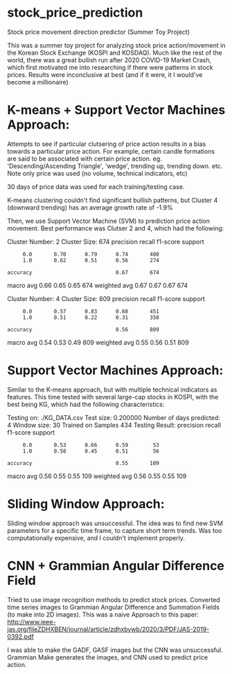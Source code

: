 # stock_price_prediction
Stock price movement direction predictor (Summer Toy Project)

This was a summer toy project for analyzing stock price action/movement in the Korean Stock Exchange (KOSPI and KOSDAQ). Much like the rest of the world, there was a great bullish run after 2020 COVID-19 Market Crash, which first motivated me into researching if there were patterns in stock prices. Results were inconclusive at best (and if it were, it I would've become a millionaire)

# K-means + Support Vector Machines Approach:

Attempts to see if particular clutsering of price action results in a bias towards a particular 
price action. For example, certain candle formations are said to be associated with certain price 
action. eg. 'Descending/Ascending Triangle', 'wedge', trending up, trending down. etc. Note only price was used (no volume, technical indicators, etc)

30 days of price data was used for each training/testing case.

K-means clustering couldn't find significant bullish patterns, but Cluster 4 (downward trending)
has an average growth rate of -1.9%

Then, we use Support Vector Machine (SVM) to prediction price action movement. Best performance was 
Clutser 2 and 4, which had the following:

Cluster Number: 2 Cluster Size: 674
              precision    recall  f1-score   support

         0.0       0.70      0.79      0.74       400
         1.0       0.62      0.51      0.56       274

    accuracy                           0.67       674
   macro avg       0.66      0.65      0.65       674
weighted avg       0.67      0.67      0.67       674

Cluster Number: 4 Cluster Size: 809
              precision    recall  f1-score   support

         0.0       0.57      0.83      0.68       451
         1.0       0.51      0.22      0.31       358

    accuracy                           0.56       809
   macro avg       0.54      0.53      0.49       809
weighted avg       0.55      0.56      0.51       809

# Support Vector Machines Approach:

Similar to the K-means approach, but with multiple technical indicators as features.
This time tested with several large-cap stocks in KOSPI, with the best being KG, which had the following characteristics:

Testing on: ./KG_DATA.csv
Test size: 0.200000
Number of days predicted: 4
Window size: 30
Trained on Samples 434
Testing Result:
              precision    recall  f1-score   support

         0.0       0.53      0.66      0.59        53
         1.0       0.58      0.45      0.51        56

    accuracy                           0.55       109
   macro avg       0.56      0.55      0.55       109
weighted avg       0.56      0.55      0.55       109


# Sliding Window Approach:

Sliding window approach was unsuccessful. The idea was to find new SVM parameters for a specific time frame, to capture short term trends. Was too computationally expensive, and I couldn't implement properly.

# CNN + Grammian Angular Difference Field

Tried to use image recognition methods to predict stock prices. Converted time series images to Grammian Angular Difference and Summation Fields (to make into 2D images). This was a naive Approach to this paper: 
http://www.ieee-jas.org/fileZDHXBEN/journal/article/zdhxbywb/2020/3/PDF/JAS-2019-0392.pdf

I was able to make the GADF, GASF images but the CNN was unsuccessful.
Grammian Make generates the images, and CNN used to predict price action.